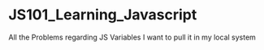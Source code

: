 # JS101_Learning_Javascript
All the Problems regarding JS Variables
I want to pull it in my local system
